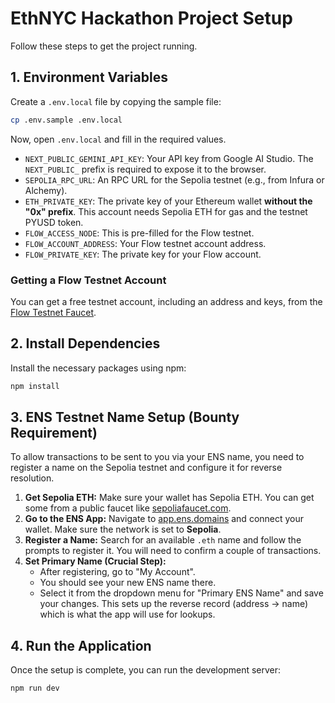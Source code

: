 # EthNYC Hackathon Project Setup

Follow these steps to get the project running.

## 1. Environment Variables

Create a `.env.local` file by copying the sample file:

```bash
cp .env.sample .env.local
```

Now, open `.env.local` and fill in the required values.

- `NEXT_PUBLIC_GEMINI_API_KEY`: Your API key from Google AI Studio. The `NEXT_PUBLIC_` prefix is required to expose it to the browser.
- `SEPOLIA_RPC_URL`: An RPC URL for the Sepolia testnet (e.g., from Infura or Alchemy).
- `ETH_PRIVATE_KEY`: The private key of your Ethereum wallet **without the "0x" prefix**. This account needs Sepolia ETH for gas and the testnet PYUSD token.
- `FLOW_ACCESS_NODE`: This is pre-filled for the Flow testnet.
- `FLOW_ACCOUNT_ADDRESS`: Your Flow testnet account address.
- `FLOW_PRIVATE_KEY`: The private key for your Flow account.

### Getting a Flow Testnet Account

You can get a free testnet account, including an address and keys, from the [Flow Testnet Faucet](https://testnet-faucet.onflow.org/).

## 2. Install Dependencies

Install the necessary packages using npm:

```bash
npm install
```

## 3. ENS Testnet Name Setup (Bounty Requirement)

To allow transactions to be sent to you via your ENS name, you need to register a name on the Sepolia testnet and configure it for reverse resolution.

1.  **Get Sepolia ETH:** Make sure your wallet has Sepolia ETH. You can get some from a public faucet like [sepoliafaucet.com](https://sepoliafaucet.com/).
2.  **Go to the ENS App:** Navigate to [app.ens.domains](https://app.ens.domains/) and connect your wallet. Make sure the network is set to **Sepolia**.
3.  **Register a Name:** Search for an available `.eth` name and follow the prompts to register it. You will need to confirm a couple of transactions.
4.  **Set Primary Name (Crucial Step):**
    *   After registering, go to "My Account".
    *   You should see your new ENS name there.
    *   Select it from the dropdown menu for "Primary ENS Name" and save your changes. This sets up the reverse record (address -> name) which is what the app will use for lookups.

## 4. Run the Application

Once the setup is complete, you can run the development server:

```bash
npm run dev
```

